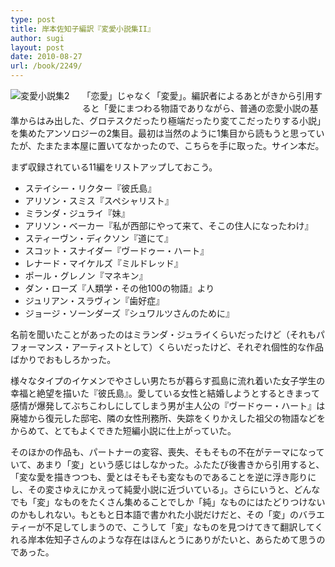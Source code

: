 ```yaml
---
type: post
title: 岸本佐知子編訳『変愛小説集II』
author: sugi
layout: post
date: 2010-08-27
url: /book/2249/
---
```

<a href="http://www.amazon.co.jp/exec/obidos/ASIN/4062162458/chezsugi-22/ref=nosim/" onclick="_gaq.push(['_trackEvent', 'outbound-article', 'http://www.amazon.co.jp/exec/obidos/ASIN/4062162458/chezsugi-22/ref=nosim/', '']);" name="amazletlink" target="_blank"><img src="http://i1.wp.com/ecx.images-amazon.com/images/I/51xh5d7FjTL._SL160_.jpg?w=660" alt="変愛小説集2" class="alignleft" style="float: left; margin: 0 20px 20px 0;" data-recalc-dims="1" /></a>

「恋愛」じゃなく「変愛」。編訳者によるあとがきから引用すると「愛にまつわる物語でありながら、普通の恋愛小説の基準からはみ出した、グロテスクだったり極端だったり変てこだったりする小説」を集めたアンソロジーの2集目。最初は当然のように1集目から読もうと思っていたが、たまたま本屋に置いてなかったので、こちらを手に取った。サイン本だ。

まず収録されている11編をリストアップしておこう。

  * ステイシー・リクター『彼氏島』
  * アリソン・スミス『スペシャリスト』
  * ミランダ・ジュライ『妹』
  * アリソン・ベーカー『私が西部にやって来て、そこの住人になったわけ』
  * スティーヴン・ディクソン『道にて』
  * スコット・スナイダー『ヴードゥー・ハート』
  * レナード・マイケルズ『ミルドレッド』
  * ポール・グレノン『マネキン』
  * ダン・ローズ『人類学・その他100の物語』より
  * ジュリアン・スラヴィン『歯好症』
  * ジョージ・ソーンダーズ『シュワルツさんのために』

名前を聞いたことがあったのはミランダ・ジュライくらいだったけど（それもパフォーマンス・アーティストとして）くらいだったけど、それぞれ個性的な作品ばかりでおもしろかった。

様々なタイプのイケメンでやさしい男たちが暮らす孤島に流れ着いた女子学生の幸福と絶望を描いた『彼氏島』。愛している女性と結婚しようとするときまって感情が爆発してぶちこわしにしてしまう男が主人公の『ヴードゥー・ハート』は廃墟から復元した邸宅、隣の女性刑務所、失踪をくりかえした祖父の物語などをからめて、とてもよくできた短編小説に仕上がっていた。

そのほかの作品も、パートナーの変容、喪失、そもそもの不在がテーマになっていて、あまり「変」という感じはしなかった。ふたたび後書きから引用すると、「変な愛を描きつつも、愛とはそもそも変なものであることを逆に浮き彫りにし、その変さゆえにかえって純愛小説に近づいている」。さらにいうと、どんなでも「変」なものをたくさん集めることでしか「純」なものにはたどりつけないのかもしれない。もともと日本語で書かれた小説だけだと、その「変」のバラエティーが不足してしまうので、こうして「変」なものを見つけてきて翻訳してくれる岸本佐知子さんのような存在はほんとうにありがたいと、あらためて思うのであった。

